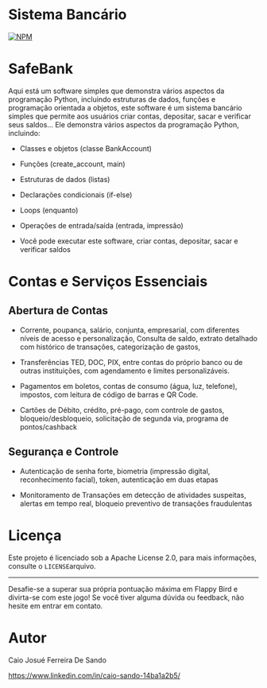 # Sistema Bancário

[![NPM](https://img.shields.io/npm/l/react)](https://github.com/Caiojosue/Bot-Pedbot/blob/main/LICENSE)

# SafeBank

Aqui está um software simples que demonstra vários aspectos da programação Python, incluindo estruturas de dados, funções e programação orientada a objetos, este software é um sistema bancário simples que permite aos usuários criar contas, depositar, sacar e verificar seus saldos...
Ele demonstra vários aspectos da programação Python, incluindo:

- Classes e objetos (classe BankAccount)


- Funções (create_account, main)


- Estruturas de dados (listas)


- Declarações condicionais (if-else)


- Loops (enquanto)


- Operações de entrada/saída (entrada, impressão)


- Você pode executar este software, criar contas, depositar, sacar e verificar saldos


# Contas e Serviços Essenciais

## Abertura de Contas
- Corrente, poupança, salário, conjunta, empresarial, com diferentes níveis de acesso e personalização, Consulta de saldo, extrato detalhado com histórico de transações, categorização de gastos, 

- Transferências TED, DOC, PIX, entre contas do próprio banco ou de outras instituições, com agendamento e limites personalizáveis.

- Pagamentos em boletos, contas de consumo (água, luz, telefone), impostos, com leitura de código de barras e QR Code.

- Cartões de Débito, crédito, pré-pago, com controle de gastos, bloqueio/desbloqueio, solicitação de segunda via, programa de pontos/cashback


## Segurança e Controle 

- Autenticação de senha forte, biometria (impressão digital, reconhecimento facial), token, autenticação em duas etapas

- Monitoramento de Transações em detecção de atividades suspeitas, alertas em tempo real, bloqueio preventivo de transações fraudulentas


# Licença

Este projeto é licenciado sob a Apache License 2.0, para mais informações, consulte o `LICENSE`arquivo.

---
Desafie-se a superar sua própria pontuação máxima em Flappy Bird e divirta-se com este jogo! Se você tiver alguma dúvida ou feedback, não hesite em entrar em contato.

# Autor

Caio Josué Ferreira De Sando


https://www.linkedin.com/in/caio-sando-14ba1a2b5/
